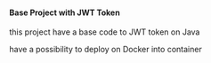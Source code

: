 #### Base Project with JWT Token


this project have a base code to JWT token on Java


have a possibility to deploy on Docker into container